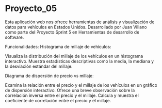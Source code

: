 # Proyecto_05

Esta aplicación web nos ofrece herramientas de análisis y visualización de datos para vehículos en Estados Unidos. Desarrollado por Juan Villano como parte del Proyecto Sprint 5 en Herramientas de desarrollo de software.

Funcionalidades:
Histograma de millaje de vehículos:

Visualiza la distribución del millaje de los vehículos en un histograma interactivo.
Muestra estadísticas descriptivas como la media, la mediana y la desviación estándar del millaje.


Diagrama de dispersión de precio vs millaje:

Examina la relación entre el precio y el millaje de los vehículos en un gráfico de dispersión interactivo.
Ofrece una breve observación sobre la correlación inversa entre el precio y el millaje.
Calcula y muestra el coeficiente de correlación entre el precio y el millaje.